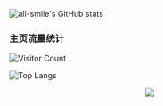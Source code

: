 ![all-smile's GitHub stats](https://github-readme-stats.vercel.app/api?username=Flower0313&show_icons=true&theme=tokyonight)

### 主页流量统计
![Visitor Count](https://p3-juejin.byteimg.com/tos-cn-i-k3u1fbpfcp/4ac595079b3e495c81bbd930d93f5861~tplv-k3u1fbpfcp-zoom-1.image)

![Top Langs](https://github-readme-stats.vercel.app/api/top-langs/?username=Flower0313&layout=compact&theme=tokyonight)

<div align="center"> <img src="https://visitor-badge.glitch.me/badge?page_id=linweiqian" /> </div>

